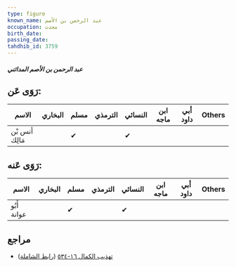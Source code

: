 ```yaml
---
type: figure
known_name: عبد الرحمن بن الأصم
occupation: محدث
birth_date:
passing_date:
tahdhib_id: 3759
---
```

##### عبد الرحمن بن الأصم المدائني

## رَوَى عَن:
| الاسم          | البخاري | مسلم | الترمذي | النسائي | ابن ماجه | أبي داود | Others |
| -------------- | ------- | ---- | ------- | ------- | -------- | -------- | ------ |
| أنس بْن مَالِك |         | ✔    |         | ✔       |          |          |        |
## رَوَى عَنه:
| الاسم       | البخاري | مسلم | الترمذي | النسائي | ابن ماجه | أبي داود | Others |
| ----------- | ------- | ---- | ------- | ------- | -------- | -------- | ------ |
| أَبُو عوانة |         | ✔    |         | ✔       |          |          |        |
## مراجع
- [تهذيب الكمال ١٦-٥٣٤](obsidian://open?vault=Tahdhib-al-Kamal&file=Figures/٣٧٥٩-عبد%20الرحمن%20بن%20الأصم%20المدائني) ([رابط الشاملة](https://shamela.ws/book/3722/8527))